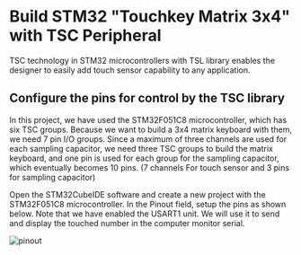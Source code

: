 # Build STM32 "Touchkey Matrix 3x4" with TSC Peripheral
TSC technology in STM32 microcontrollers with TSL library enables the designer to easily add touch sensor capability to any application.

## Configure the pins for control by the TSC library
In this project, we have used the STM32F051C8 microcontroller, which has six TSC groups. Because we want to build a 3x4 matrix keyboard with them, we need 7 pin I/O groups. Since a maximum of three channels are used for each sampling capacitor, we need three TSC groups to build the matrix keyboard, and one pin is used for each group for the sampling capacitor, which eventually becomes 10 pins. (7 channels For touch sensor and 3 pins for sampling capacitor)

Open the STM32CubeIDE software and create a new project with the STM32F051C8 microcontroller. In the Pinout field, setup the pins as shown below. Note that we have enabled the USART1 unit. We will use it to send and display the touched number in the computer monitor serial.

![pinout](https://user-images.githubusercontent.com/39982694/139670395-a7f2861b-53cb-4b64-b6b7-6492499cecbf.png)
